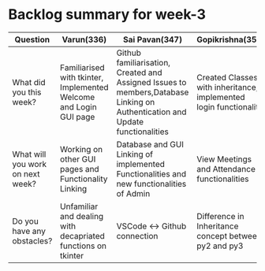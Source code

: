 # Backlog summary for week-3
|**Question**|**Varun(336)**|**Sai Pavan(347)**|**Gopikrishna(359)**|**Deepti(317))**|**Bhargav(313)**|
|---|---|---|---|---|---|
|What did you this week?|Familiarised with tkinter, Implemented Welcome and Login GUI page|Github familiarisation, Created and Assigned Issues to members,Database Linking on Authentication and Update functionalities|Created Classes with inheritance, implemented login functionality| Created Classes and implemented updatePassword Functionality|created classes and implemented schedule meetings with DB Linking|
|What will you work on next week?|Working on other GUI pages and Functionality Linking|Database and GUI Linking of implemented Functionalities and new functionalities of Admin|View Meetings and Attendance functionalities|DB Linking to profile page and profile update functionality|File upload and attendance handling|
|Do you have any obstacles?|Unfamiliar and dealing with decapriated functions on tkinter|VSCode <-> Github connection|Difference in Inheritance concept between py2 and py3|DB Linking Errors|Network Issues and slow response of VSCode|